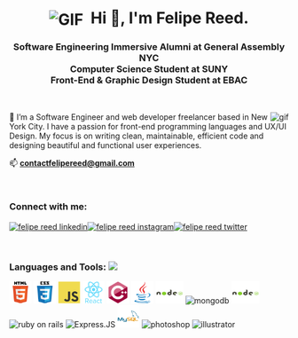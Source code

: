 <!--
**felipereed/felipereed** is a ✨ _special_ ✨ repository because its `README.md` (this file) appears on your GitHub profile.
-->

<h1 align="center"> <img align="center" alt="GIF" height="50px" src="https://media.giphy.com/media/du3J3cXyzhj75IOgvA/giphy.gif" /> &nbsp;Hi 👋, I'm Felipe Reed.</h1>
<h3 align="center">Software Engineering Immersive Alumni at General Assembly NYC <br> Computer Science Student at SUNY <br> Front-End & Graphic Design Student at EBAC</h3>

<br>

<p><img align="right" src="https://media3.giphy.com/media/R03zWv5p1oNSQd91EP/giphy.gif?cid=ecf05e47oduvs5ar6p8paprwjuoui665ag09mbjgexe2yz9m&rid=giphy.gif&ct=g" alt="gif" /></p>


🌱 I’m a Software Engineer and web developer freelancer based in New York City. 
I have a passion for front-end programming languages and UX/UI Design. 
My focus is on writing clean, maintainable, efficient code and designing beautiful and functional user experiences.

📫 **contactfelipereed@gmail.com**

<br>

<h3 align="left">Connect with me:</h3>
<p align="left"><a href="https://www.linkedin.com/in/felipereed/" target="blank"><img align="center" src="https://raw.githubusercontent.com/rahuldkjain/github-profile-readme-generator/master/src/images/icons/Social/linked-in-alt.svg" alt="felipe reed linkedin" height="30" width="40" /></a><a href="https://www.instagram.com/_felipereed/" target="blank"><img align="center" src="https://raw.githubusercontent.com/rahuldkjain/github-profile-readme-generator/master/src/images/icons/Social/instagram.svg" alt="felipe reed instagram" height="30" width="40" /></a><a href="https://twitter.com/_felipereed" target="blank"><img align="center" src="https://raw.githubusercontent.com/rahuldkjain/github-profile-readme-generator/master/src/images/icons/Social/twitter.svg" alt="felipe reed twitter" height="30" width="40" /></a></p>

<br>

<h3 align="left"> Languages and Tools: <img src = "https://media2.giphy.com/media/QssGEmpkyEOhBCb7e1/giphy.gif?cid=ecf05e47a0n3gi1bfqntqmob8g9aid1oyj2wr3ds3mg700bl&rid=giphy.gif" width = 32px></h3>
<p lign="left"><img src="https://raw.githubusercontent.com/devicons/devicon/master/icons/html5/html5-original-wordmark.svg" alt="html5" width="40" height="40" />&nbsp;<img src="https://raw.githubusercontent.com/devicons/devicon/master/icons/css3/css3-original-wordmark.svg" alt="css3" width="40" height="40" />&nbsp;<img src="https://raw.githubusercontent.com/devicons/devicon/master/icons/javascript/javascript-original.svg" alt="javascript" width="40" height="40" />&nbsp;<img src="https://raw.githubusercontent.com/devicons/devicon/master/icons/react/react-original-wordmark.svg" alt="react" width="40" height="40" />&nbsp;<img src="https://raw.githubusercontent.com/devicons/devicon/master/icons/cplusplus/cplusplus-original.svg" alt="c++" width="40" height="40" />&nbsp;<img src="https://raw.githubusercontent.com/devicons/devicon/master/icons/java/java-original.svg" alt="java" width="40" height="40" />&nbsp;<img src="https://raw.githubusercontent.com/devicons/devicon/master/icons/nodejs/nodejs-original-wordmark.svg" alt="nodejs" width="50" height="40" />&nbsp;<img src="https://upload.wikimedia.org/wikipedia/commons/e/eb/MongoDB_Logo.png" alt="mongodb" width="100" height="40" />&nbsp;<img src="https://raw.githubusercontent.com/devicons/devicon/master/icons/nodejs/nodejs-original-wordmark.svg" alt="nodejs" width="50" height="40" />&nbsp;<img src="https://upload.wikimedia.org/wikipedia/commons/6/62/Ruby_On_Rails_Logo.svg" alt="ruby on rails" width="100" height="40" />&nbsp;<img src="https://upload.wikimedia.org/wikipedia/commons/6/64/Expressjs.png" alt="Express.JS" width="100" height="40" />&nbsp;<img src="https://raw.githubusercontent.com/devicons/devicon/master/icons/mysql/mysql-original-wordmark.svg" alt="mysql" width="40" height="40" />&nbsp;<img src="https://upload.wikimedia.org/wikipedia/commons/c/cf/Adobe_Photoshop_Express_logo.svg" alt="photoshop" width="40" height="40" />&nbsp;<img src="https://www.vectorlogo.zone/logos/adobe_illustrator/adobe_illustrator-icon.svg" alt="illustrator" width="40" height="40" />  
</p>

